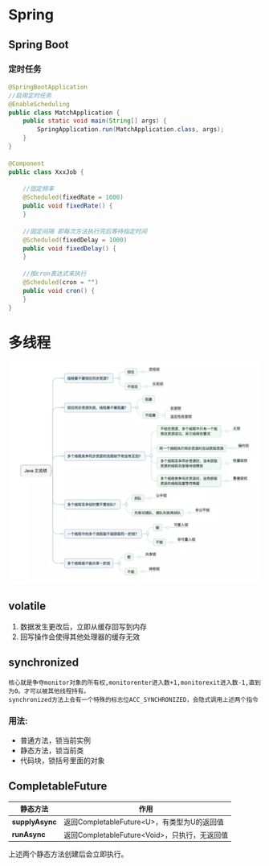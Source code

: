

# Spring
## Spring Boot
### 定时任务

```java
@SpringBootApplication
//启用定时任务
@EnableScheduling 
public class MatchApplication {
	public static void main(String[] args) {
		SpringApplication.run(MatchApplication.class, args);
	}
}

@Component
public class XxxJob {

    //固定频率
    @Scheduled(fixedRate = 1000)
    public void fixedRate() {
    }

    //固定间隔 即每次方法执行完后等待指定时间
    @Scheduled(fixedDelay = 1000)
    public void fixedDelay() {
    }
    
    //按cron表达式来执行
    @Scheduled(cron = "")
    public void cron() {
    }
}
```


# 多线程

![An image](/lock-mind.jpg)

## volatile
1. 数据发生更改后，立即从缓存回写到内存  
2. 回写操作会使得其他处理器的缓存无效

## synchronized
    核心就是争夺monitor对象的所有权,monitorenter进入数+1,monitorexit进入数-1,直到为0。才可以被其他线程持有。  
    synchronized方法上会有一个特殊的标志位ACC_SYNCHRONIZED，会隐式调用上述两个指令
### 用法:
* 普通方法，锁当前实例
* 静态方法，锁当前类
* 代码块，锁括号里面的对象  

## CompletableFuture

| 静态方法 | 作用 |
| ---- | ---- |
| **supplyAsync** | 返回CompletableFuture&lt;U&gt;，有类型为U的返回值 |
| **runAsync** | 返回CompletableFuture&lt;Void&gt;，只执行，无返回值 |

上述两个静态方法创建后会立即执行。  

